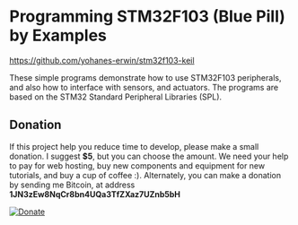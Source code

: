 # Programming STM32F103 (Blue Pill) by Examples
https://github.com/yohanes-erwin/stm32f103-keil

These simple programs demonstrate how to use STM32F103 peripherals, and also how to interface with sensors, and actuators. The programs are based on the STM32 Standard Peripheral Libraries (SPL).

## Donation
If this project help you reduce time to develop, please make a small donation. I suggest **$5**, but you can choose the amount. We need your help to pay for web hosting, buy new components and equipment for new tutorials, and buy a cup of coffee :). Alternately, you can make a donation by sending me Bitcoin, at address **1JN3zEw8NqCr8bn4UQa3TfZXaz7UZnb5bH**

[![Donate](https://img.shields.io/badge/Donate-PayPal-green.svg)](https://paypal.me/erwin168?locale.x=en_US)
